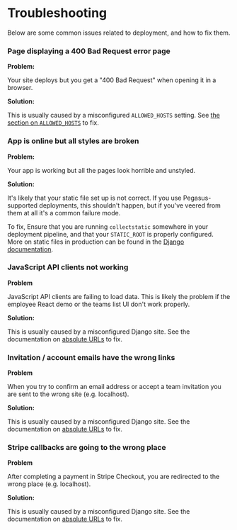 # Troubleshooting

Below are some common issues related to deployment, and how to fix them.

### Page displaying a 400 Bad Request error page

**Problem:** 

Your site deploys but you get a "400 Bad Request" when opening it in a browser.

**Solution:**

This is usually caused by a misconfigured `ALLOWED_HOSTS` setting.
See [the section on `ALLOWED_HOSTS`](set-your-allowed-hosts) to fix.

### App is online but all styles are broken

**Problem:**

Your app is working but all the pages look horrible and unstyled.

**Solution:**

It's likely that your static file set up is not correct.
If you use Pegasus-supported deployments, this shouldn't happen,
but if you've veered from them at all it's a common failure mode.

To fix, Ensure that you are running `collectstatic` somewhere in your deployment pipeline,
and that your `STATIC_ROOT` is properly configured.
More on static files in production can be found in the [Django documentation](https://docs.djangoproject.com/en/4.1/howto/static-files/deployment/).

### JavaScript API clients not working

**Problem**

JavaScript API clients are failing to load data.
This is likely the problem if the employee React demo or the teams list UI don't work properly.

**Solution:**

This is usually caused by a misconfigured Django site.
See the documentation on [absolute URLs](../configuration.md#absolute-urls) to fix.

### Invitation / account emails have the wrong links

**Problem**

When you try to confirm an email address or accept a team invitation you are sent to the wrong site
(e.g. localhost).

**Solution:**

This is usually caused by a misconfigured Django site.
See the documentation on [absolute URLs](../configuration.md#absolute-urls) to fix.

### Stripe callbacks are going to the wrong place

**Problem**

After completing a payment in Stripe Checkout, you are redirected to the wrong place (e.g. localhost).

**Solution:**

This is usually caused by a misconfigured Django site.
See the documentation on [absolute URLs](../configuration.md#absolute-urls) to fix.
